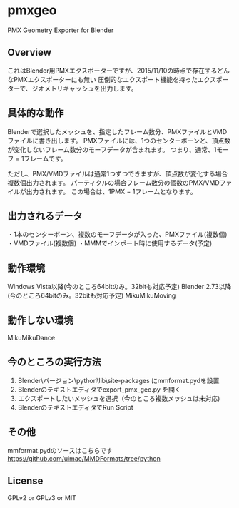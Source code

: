 # pmxgeo
PMX Geometry Exporter for Blender

## Overview
これはBlender用PMXエクスポーターですが、2015/11/10の時点で存在するどんなPMXエクスポーターにも無い
圧倒的なエクスポート機能を持ったエクスポーターで、ジオメトリキャッシュを出力します。

## 具体的な動作
Blenderで選択したメッシュを、指定したフレーム数分、PMXファイルとVMDファイルに書き出します。
PMXファイルには、1つのセンターボーンと、頂点数が変化しないフレーム数分のモーフデータが含まれます。
つまり、通常、1モーフ = 1フレームです。

ただし、PMX/VMDファイルは通常1つずつできますが、頂点数が変化する場合複数個出力されます。
パーティクルの場合フレーム数分の個数のPMX/VMDファイルが出力されます。
この場合は、1PMX = 1フレームとなります。

## 出力されるデータ
・1本のセンターボーン、複数のモーフデータが入った、PMXファイル(複数個)
・VMDファイル(複数個)
・MMMでインポート時に使用するデータ(予定)

## 動作環境
Windows Vista以降(今のところ64bitのみ。32bitも対応予定)
Blender 2.73以降(今のところ64bitのみ。32bitも対応予定)
MikuMikuMoving

## 動作しない環境
MikuMikuDance

## 今のところの実行方法
1. Blender\バージョン\python\lib\site-packages にmmformat.pydを設置
2. Blenderのテキストエディタでexport_pmx_geo.py を開く
3. エクスポートしたいメッシュを選択（今のところ複数メッシュは未対応)
4. BlenderのテキストエディタでRun Script

## その他
mmformat.pydのソースはこちらです
https://github.com/uimac/MMDFormats/tree/python

## License
GPLv2 or GPLv3 or MIT
